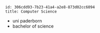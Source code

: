 ```
id: 306cdd93-7b23-41a4-a2e8-873d02cc6094
title: Computer Science
```

* uni paderborn
* bachelor of science

